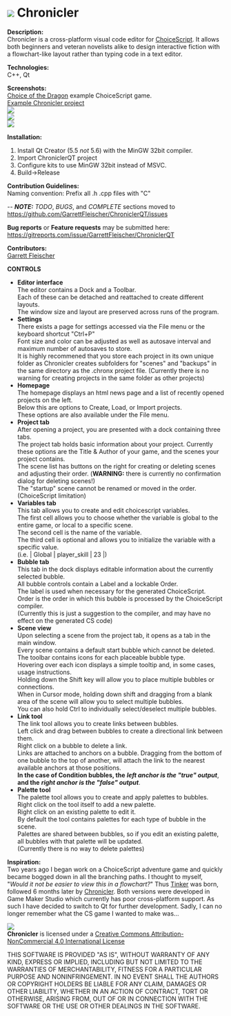 # ![](https://forum.choiceofgames.com/uploads/choiceofgames/270/107efc2878dfc5fc.png) Chronicler  
**Description:**  
Chronicler is a cross-platform visual code editor for [ChoiceScript](https://www.choiceofgames.com/make-your-own-games/choicescript-intro/). It allows both beginners and veteran novelists alike to design interactive fiction with a flowchart-like layout rather than typing code in a text editor.

**Technologies:**  
C++, Qt

**Screenshots:**  
[Choice of the Dragon](https://www.choiceofgames.com/dragon/) example ChoiceScript game.  
[Example Chronicler project](https://www.dropbox.com/s/wcel02voz0i6ugt/Dragon.chronx?dl=1)  
![](https://www.dropbox.com/s/78gwnx2c27oa5bv/Chronicler2_052616_1.png?dl=1)  
![](https://www.dropbox.com/s/02mpwb34y8mm8dp/Chronicler2_052616_2.png?dl=1)  
![](https://www.dropbox.com/s/hnsunjcawrp6s0x/Chronicler2_052616_3.png?dl=1)  

**Installation:**  
1. Install Qt Creator (5.5 *not* 5.6) with the MinGW 32bit compiler.  
2. Import ChroniclerQT project  
3. Configure kits to use MinGW 32bit instead of MSVC.  
4. Build->Release  

**Contribution Guidelines:**  
Naming convention: Prefix all .h .cpp files with "C"

-- ***NOTE:*** *TODO*, *BUGS*, and *COMPLETE* sections moved to https://github.com/GarrettFleischer/ChroniclerQT/issues

**Bug reports** or **Feature requests** may be submitted here: https://gitreports.com/issue/GarrettFleischer/ChroniclerQT

**Contributors:**  
[Garrett Fleischer](https://www.linkedin.com/in/garrett-fleischer-57a230b7)


**CONTROLS**  
* **Editor interface**  
	The editor contains a Dock and a Toolbar.  
	Each of these can be detached and reattached to create different layouts.  
	The window size and layout are preserved across runs of the program.  
* **Settings**  
	There exists a page for settings accessed via the File menu or the keyboard shortcut "Ctrl+P"  
	Font size and color can be adjusted as well as autosave interval and maximum number of autosaves to store.  
	It is highly recommened that you store each project in its own unique folder as Chronicler creates subfolders for "scenes" and "backups" in the same directory as the .chronx project file. (Currently there is no warning for creating projects in the same folder as other projects)
* **Homepage**  
	The homepage displays an html news page and a list of recently opened projects on the left.  
	Below this are options to Create, Load, or Import projects.  
	These options are also available under the File menu.  
* **Project tab**  
	After opening a project, you are presented with a dock containing three tabs.  
	The project tab holds basic information about your project. Currently these options are the Title & Author of your game, and the scenes your project contains.  
	The scene list has buttons on the right for creating or deleting scenes and adjusting their order. (**WARNING:** there is currently no confirmation dialog for deleting scenes!)  
	The "startup" scene cannot be renamed or moved in the order. (ChoiceScript limitation)  
* **Variables tab**  
	This tab allows you to create and edit choicescript variables.  
	The first cell allows you to choose whether the variable is global to the entire game, or local to a specific scene.  
	The second cell is the name of the variable.  
	The third cell is optional and allows you to initialize the variable with a specific value.  
	(i.e. | Global | player_skill | 23 |)  
* **Bubble tab**  
	This tab in the dock displays editable information about the currently selected bubble.  
	All bubble controls contain a Label and a lockable Order.  
	The label is used when necessary for the generated ChoiceScript.  
	Order is the order in which this bubble is processed by the ChoiceScript compiler.  
	(Currently this is just a suggestion to the compiler, and may have no effect on the generated CS code) 	
* **Scene view**  
	Upon selecting a scene from the project tab, it opens as a tab in the main window.  
	Every scene contains a default start bubble which cannot be deleted.  
	The toolbar contains icons for each placeable bubble type.  
	Hovering over each icon displays a simple tooltip and, in some cases, usage instructions.  
	Holding down the Shift key will allow you to place multiple bubbles or connections.  
	When in Cursor mode, holding down shift and dragging from a blank area of the scene will allow you to select multiple bubbles.  
	You can also hold Ctrl to individually select/deselect multiple bubbles.  
* **Link tool**  
	The link tool allows you to create links between bubbles.  
	Left click and drag between bubbles to create a directional link between them.  
	Right click on a bubble to delete a link.  
	Links are attached to anchors on a bubble. Dragging from the bottom of one bubble to the top of another, will attach the link to the nearest available anchors at those positions.  
	**In the case of Condition bubbles, the** ***left anchor is the "true" output***, **and the** ***right anchor is the "false" output***.  
* **Palette tool**  
	The palette tool allows you to create and apply palettes to bubbles.  
	Right click on the tool itself to add a new palette.  
	Right click on an existing palette to edit it.  
	By default the tool contains palettes for each type of bubble in the scene.  
	Palettes are shared between bubbles, so if you edit an existing palette, all bubbles with that palette will be updated.  
	(Currently there is no way to delete palettes)  


**Inspiration:**  
Two years ago I began work on a ChoiceScript adventure game and quickly became bogged down in all the branching paths. I thought to myself, "_Would it not be easier to view this in a flowchart?_" Thus [Tinker](https://forum.choiceofgames.com/t/tool-tinker-visual-code-editor/6207) was born, followed 6 months later by [Chronicler](https://forum.choiceofgames.com/t/tool-chronicler-choicescript-visual-code-editor/6811). Both versions were developed in Game Maker Studio which currently has poor cross-platform support. As such I have decided to switch to Qt for further development.
Sadly, I can no longer remember what the CS game I wanted to make was...

![](https://licensebuttons.net/l/by-nc/4.0/88x31.png)  
**Chronicler** is licensed under a [Creative Commons Attribution-NonCommercial 4.0 International License](http://creativecommons.org/licenses/by-nc/4.0/)

THIS SOFTWARE IS PROVIDED "AS IS", WITHOUT WARRANTY OF ANY KIND, EXPRESS OR IMPLIED, INCLUDING BUT NOT LIMITED TO THE WARRANTIES OF MERCHANTABILITY, FITNESS FOR A PARTICULAR PURPOSE AND NONINFRINGEMENT. IN NO EVENT SHALL THE AUTHORS OR COPYRIGHT HOLDERS BE LIABLE FOR ANY CLAIM, DAMAGES OR OTHER LIABILITY, WHETHER IN AN ACTION OF CONTRACT, TORT OR OTHERWISE, ARISING FROM, OUT OF OR IN CONNECTION WITH THE SOFTWARE OR THE USE OR OTHER DEALINGS IN THE SOFTWARE.
